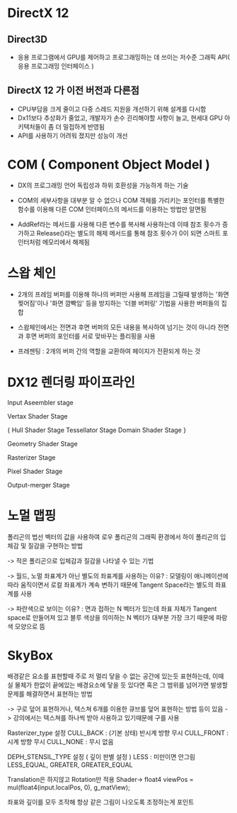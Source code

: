 # DirectX 12

Direct3D
---
- 응용 프로그램에서 GPU를 제어하고 프로그래밍하는 데 쓰이는 저수준 그래픽 API( 응용 프로그래밍 인터페이스 )

DirectX 12 가 이전 버전과 다른점
---
- CPU부담을 크게 줄이고 다중 스레드 지원을 개선하기 위해 설계를 다시함
- Dx11보다 추상화가 줄었고, 개발자가 손수 괸리해야할 사항이 늘고, 현세대 GPU 아키텍처들이 좀 더 밀접하게 반영됨
- API를 사용하기 어려워 졌지만 성능이 개선

# COM ( Component Object Model )

- DX의 프로그래밍 언어 독립성과 하위 호환성을 가능하게 하는 기술

- COM의 세부사항을 대부분 알 수 없으나 COM 객체를 가리키는 포인터를 특별한 함수를 이용해 다른 COM 인터페이스의 메서드를 이용하는 방법만 알면됨

- AddRef라는 메서드를 사용해 다른 변수를 복사해 사용하는데 이때 참조 횟수가 증가하고 Release()라는 별도의 해제 메서드를 통해 참조 횟수가 0이 되면 스마트 포인터처럼 메모리에서 해제됨

# 스왑 체인

- 2개의 프레임 버퍼를 이용해 하나의 버퍼만 사용해 프레임을 그릴때 발생하는 '화면 찢어짐'이나 '화면 깜빡임' 등을 방지하는 '더블 버퍼링' 기법을 사용한 버퍼들의 집합

- 스왑체인에서는 전면과 후면 버퍼의 모든 내용을 복사하여 넘기는 것이 아니라 전면과 후면 버퍼의 포인터를 서로 맞바꾸는 플리핑을 사용

- 프레젠팅 : 2개의 버퍼 간의 역할을 교환하여 페이지가 전환되게 하는 것

# DX12 렌더링 파이프라인
Input Aseembler stage

Vertax Shader Stage

{
Hull Shader Stage
Tessellator Stage
Domain Shader Stage
}

Geometry Shader Stage

Rasterizer Stage

Pixel Shader Stage

Output-merger Stage

# 노멀 맵핑
폴리곤의 법선 벡터의 값을 사용하여 로우 폴리곤의 그래픽 환경에서 하이 폴리곤의 입체감 및 질감을 구현하는 방법

-> 적은 폴리곤으로 입체감과 질감을 나타낼 수 있는 기법

-> 월드, 노멀 좌표계가 아닌 별도의 좌표계를 사용하는 이유?
    : 모델링이 애니메이션에 따라 움직이면서 로컬 좌표계가 계속 변하기 때문에 Tangent Space라는 별도의 좌표계를 사용

-> 파란색으로 보이는 이유?
    : 면과 접하는 N 벡터가 있는데 좌표 자체가 Tangent space로 만들어져 있고 블루 색상을 의미하는 N 벡터가 대부분 가장 크기 때문에 파랑색 모양으로 뜸

# SkyBox
배경같은 요소를 표현할때 주로 저 멀리 닿을 수 없는 공간에 있는듯 표현하는데, 이때 실 물체가 한없이 끝에있는 배경요소에 닿을 듯 있다면 혹은 그 범위를 넘어가면 발생할 문제를 해결하면서 표현하는 방법

-> 구로 덮어 표현하거나, 텍스쳐 6개를 이용한 큐브를 덮어 표현하는 방법 등이 있음
-> 강의에서는 텍스쳐를 하나씩 받아 사용하고 있기때문에 구를 사용

Rasterizer_type 설정
CULL_BACK : (기본 상태) 반시계 방향 무시
CULL_FRONT : 시계 방향 무시
CULL_NONE : 무시 없음

DEPH_STENSIL_TYPE 설정 ( 깊이 판별 설정 )
LESS : 미만이면 안그림
LESS_EQUAL,
GREATER,
GREATER_EQUAL

Translation은 하지않고 Rotation만 적용
Shader->
    float4 viewPos = mul(float4(input.localPos, 0), g_matView);

좌표와 깊이를 모두 조작해 항상 같은 그림이 나오도록 조정하는게 포인트
